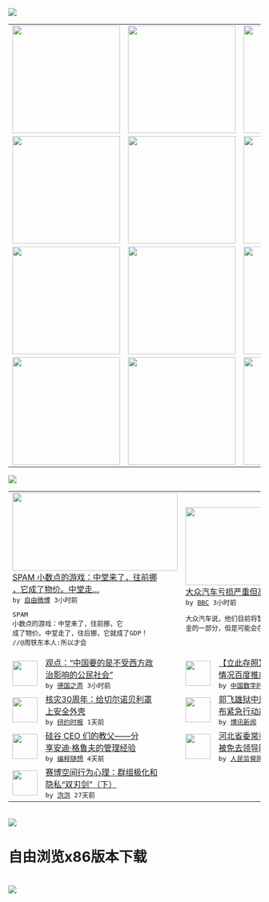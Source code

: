 

<a href="https://github.com/greatfire/z/raw/master/FreeBrowser.apk"><img src="https://raw.githubusercontent.com/greatfire/wiki/master/x/header.png" /></a><table><tr><td width="262" align="center" valign="center"><a href="https://github.com/greatfire/wiki/wiki/nyt" title="纽约时报中文网 国际纵览"><img src="https://raw.githubusercontent.com/greatfire/wiki/master/x/nyt_flag.png" width="215"/></a></td><td width="262" align="center" valign="center"><a href="https://github.com/greatfire/wiki/wiki/dw" title=""><img src="https://raw.githubusercontent.com/greatfire/wiki/master/x/dw_flag.png" width="215"/></a></td><td width="262" align="center" valign="center"><a href="https://github.com/greatfire/wiki/wiki/rmjd" title=""><img src="https://raw.githubusercontent.com/greatfire/wiki/master/x/rmjd_flag.png" width="215"/></a></td></tr><tr><td width="262" align="center" valign="center"><a href="https://github.com/paopaonetizen/website" title="泡泡 - 未经审查的互联网信息"><img src="https://raw.githubusercontent.com/greatfire/wiki/master/x/pp_flag.png" width="215"/></a></td><td width="262" align="center" valign="center"><a href="https://github.com/getlantern/mirror" title="以及自由微博和GreatFire.org官方中文论坛"><img src="https://raw.githubusercontent.com/greatfire/wiki/master/x/lantern_flag.png" width="215"/></a></td><td width="262" align="center" valign="center"><a href="https://github.com/cdtmirrors/m/" title=""><img src="https://raw.githubusercontent.com/greatfire/wiki/master/x/cdt_flag.png" width="215"/></a></td></tr><tr><td width="262" align="center" valign="center"><a href="https://github.com/program-think/blog" title="编程随想的博客"><img src="https://raw.githubusercontent.com/greatfire/wiki/master/x/pt_flag.png" width="215"/></a></td><td width="262" align="center" valign="center"><a href="https://github.com/greatfire/wiki/wiki/bbc" title=""><img src="https://raw.githubusercontent.com/greatfire/wiki/master/x/bbc_flag.png" width="215"/></a></td><td width="262" align="center" valign="center"><a href="https://github.com/freeweibo/s" title="自由微博 - 匿名和不受屏蔽的新浪微博搜索"><img src="https://raw.githubusercontent.com/greatfire/wiki/master/x/fw_flag.png" width="215"/></a></td></tr><tr><td width="262" align="center" valign="center"><a href="https://github.com/greatfire/wiki/wiki/google" title=""><img src="https://raw.githubusercontent.com/greatfire/wiki/master/x/google_flag.png" width="215"/></a></td><td width="262" align="center" valign="center"><a href="https://github.com/bxnews/boxun" title=""><img src="https://raw.githubusercontent.com/greatfire/wiki/master/x/bx_flag.png" width="215"/></a></td><td width="262" align="center" valign="center"><a href="https://github.com/greatfire/wiki/wiki/open-source" title="欢迎访问GreatFire.org开发者项目网站"><img src="https://raw.githubusercontent.com/greatfire/wiki/master/x/open-source_flag.png" width="215"/></a></td></tr></table><img src="https://raw.githubusercontent.com/greatfire/wiki/master/x/newsfeed text.png" /><table cols="4"><tr><td colspan="2" width="380"><a href="https://freeweibo.com/weibo/3969376728222361"><img src="http://ww3.sinaimg.cn/large/afa537c8gw1f3cpwx2irlj20ig0cajsw.jpg" width="330" height="156"/></a></br><a href="https://freeweibo.com/weibo/3969376728222361">SPAM 小数点的游戏：中堂来了，往前挪<br/>，它成了物价。中堂走…</a></br><kbd> by <a href="https://freeweibo.com/">自由微博</a> 3小时前 </kbd></br><pre>SPAM 小数点的游戏：中堂来了，往前挪，它<br/>成了物价。中堂走了，往后挪，它就成了GDP！<br/>//@周铁东本人:所以才会</pre></td><td colspan="2" width="380"><a href="http://www.bbc.com/zhongwen/simp/business/2016/04/160428_volkswagen_bosses_pay"><img src="http://a.files.bbci.co.uk/worldservice/live/assets/images/2016/01/04/160104220641_volkswagen_144x81_gettyimages_nocredit.jpg" width="330" height="156"/></a></br><a href="http://www.bbc.com/zhongwen/simp/business/2016/04/160428_volkswagen_bosses_pay">大众汽车亏损严重但高层仍拿高额薪金</a></br><kbd> by <a href="http://www.bbc.co.uk/zhongwen/simp">BBC</a> 3小时前 </kbd></br><pre>大众汽车说，他们目前将暂时保留高层管理人员奖<br/>金的一部分，但是可能会在晚一些时候再发放。</pre></td></tr><tr><td><img src="http://www.dw.com/image/0,,18557671_302,00.jpg" width="50" height="50"/></td><td width="280"><a href="http://dw.com/p/1IeoL?maca=chi-GK-text-greatfire-all-chinese-15625-xml-mrss">观点：“中国要的是不受西方政<br/>治影响的公民社会”</a></br><kbd> by <a href="http://dw.de">德国之声</a> 3小时前 </kbd></td><td><img src="http://i2.wp.com/chinadigitaltimes.net/chinese/files/2016/04/%E7%99%BE%E5%BA%A6%E6%8E%A8%E5%B9%BF.png?resize=500%2C998" width="50" height="50"/></td><td width="280"><a href="http://feedproxy.google.com/~r/chinadigitaltimes/zcNw/~3/uXW9gMt5-Kg/">【立此存照】亲，您患癌去世的<br/>情况百度推广已反馈核实</a></br><kbd> by <a href="http://chinadigitaltimes.net/chinese/">中国数字时代</a> 11小时前 </kbd></td></tr><tr><td><img src="https://static01.nyt.com/images/2014/04/27/science/chernobyl-arch/chernobyl-arch-articleLarge.jpg" width="50" height="50"/></td><td width="280"><a href="https://d7odklm2qes9e.cloudfront.net/science/20160427/t27chernobyl/">核灾30周年：给切尔诺贝利罩<br/>上安全外壳</a></br><kbd> by <a href="http://m.cn.nytimes.com/">纽约时报</a> 1天前 </kbd></td><td><img src="http://upload.bx.tl/news/temp14/201604280856501.jpg" width="50" height="50"/></td><td width="280"><a href="http://www.boxun.com/news/gb/china/2016/04/201604282349.shtml">郭飞雄狱中重病：国际特赦为发<br/>布紧急行动声明</a></br><kbd> by <a href="http://www.boxun.com">博讯新闻</a> 1天前 </kbd></td></tr><tr><td><img src="https://lh3.googleusercontent.com/sMUbBGt-8JQpr_t2wogfT7BYFCdefXSgRC9jTjI2qgBafnr-rGigfkDtOFi1M1SUGdbCC2_nOXUzp-QGv5t5FtDlrsVfYlxliT6cDvuSeTcpRLJJm3QoYtY4GTgUslBVboo8MCcPzLU" width="50" height="50"/></td><td width="280"><a href="http://feedproxy.google.com/~r/programthink/~3/drmgGUT99k4/Andy-Grove-Quotes-on-Leadership.html">硅谷 CEO 们的教父——分<br/>享安迪·格鲁夫的管理经验</a></br><kbd> by <a href="http://program-think.blogspot.com">编程随想</a> 4天前 </kbd></td><td><img src="https://raw.githubusercontent.com/greatfire/wiki/master/x/rmjd_logo.png" width="50" height="50"/></td><td width="280"><a href="http://www.rmjdw.com//yongguandangan/20160424/15526.html">河北省委常委、政法委书记张越<br/>被免去领导职务 </a></br><kbd> by <a href="http://www.rmjdw.com/">人民监督网</a> 4天前 </kbd></td></tr><tr><td><img src="https://pao-pao.net/sites/pao-pao.net/files/styles/large/public/xia_pian_wen_zhong_tu_.jpg?itok=PbTXxyjR" width="50" height="50"/></td><td width="280"><a href="https://pao-pao.net/article/684">赛博空间行为心理：群组极化和<br/>隐私“双刃剑”（下）</a></br><kbd> by <a href="https://pao-pao.net">泡泡</a> 27天前 </kbd></td></table></br><a href="https://github.com/greatfire/z/raw/master/FreeBrowser.apk"><img src="https://raw.githubusercontent.com/greatfire/wiki/master/x/download app.png" /></a><h1>自由浏览x86版本下载<h1><a href="https://github.com/greatfire/z/raw/master/FreeBrowser-x86.apk"><img src="https://raw.githubusercontent.com/greatfire/images/master/fb86.qr.png" /></a>